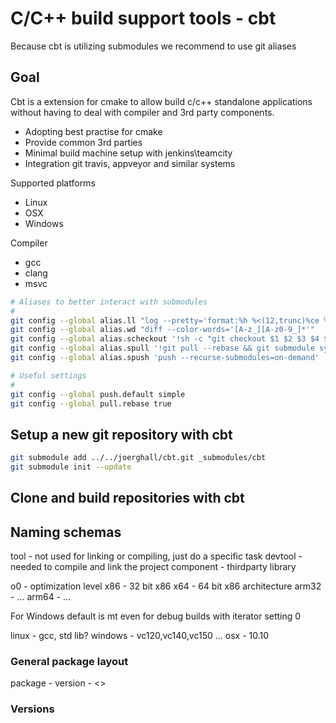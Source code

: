 # C/C++ build support tools - cbt 

Because cbt is utilizing submodules we recommend to use git aliases
 
## Goal

Cbt is a extension for cmake to allow build c/c++ standalone applications 
without having to deal with compiler and 3rd party components.

- Adopting best practise for cmake
- Provide common 3rd parties
- Minimal build machine setup with jenkins\teamcity
- Integration git travis, appveyor and similar systems

Supported platforms

- Linux
- OSX
- Windows

Compiler
- gcc
- clang
- msvc

 
```bash
# Aliases to better interact with submodules
#
git config --global alias.ll "log --pretty='format:%h %<(12,trunc)%ce %cd %s' --date=short"
git config --global alias.wd "diff --color-words='[A-z_][A-z0-9_]*'"
git config --global alias.scheckout '!sh -c "git checkout $1 $2 $3 $4 $5 $6 && git submodule sync --recursive && git submodule update --init"' -
git config --global alias.spull '!git pull --rebase && git submodule sync --recursive && git submodule update --init --rebase --recursive'
git config --global alias.spush 'push --recurse-submodules=on-demand'

# Useful settings
#
git config --global push.default simple
git config --global pull.rebase true
```

## Setup a new git repository with cbt

```bash
git submodule add ../../joerghall/cbt.git _submodules/cbt
git submodule init --update
```


## Clone and build repositories with cbt

## Naming schemas

tool - not used for linking or compiling, just do a specific task
devtool - needed to compile and link the project
component - thirdparty library 

o0 - optimization level
x86 - 32 bit x86
x64 - 64 bit x86 architecture
arm32 - ...
arm64 - ...

For Windows default is mt even for debug builds with iterator setting 0

linux - gcc, std lib?
windows - vc120,vc140,vc150 ... 
osx - 10.10

### General package layout

package - version - <>

### Versions 
